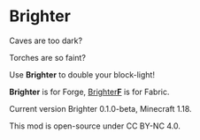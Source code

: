 # Brighter
Caves are too dark?

Torches are so faint?

Use **Brighter** to double your block-light!

**Brighter** is for Forge, [Brighter**F**](https://github.com/USS-Shenzhou/brighter/tree/fabric) is for Fabric.

Current version Brighter 0.1.0-beta, Minecraft 1.18.

This mod is open-source under CC BY-NC 4.0.
